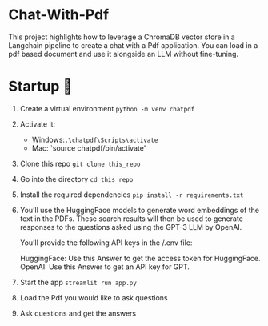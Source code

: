 # Chat-With-Pdf
This project highlights how to leverage a ChromaDB vector store in a Langchain pipeline to create a chat with a Pdf application. You can load in a pdf based document and use it alongside an LLM without fine-tuning. 


# Startup 🚀
1. Create a virtual environment `python -m venv chatpdf`
2. Activate it: 
   - Windows:`.\chatpdf\Scripts\activate`
   - Mac: `source chatpdf/bin/activate'
3. Clone this repo `git clone this_repo`
4. Go into the directory `cd this_repo`
5. Install the required dependencies `pip install -r requirements.txt`
6. You’ll use the HuggingFace models to generate word embeddings of the text in the PDFs. 
    These search results will then be used to generate responses to the questions asked using the GPT-3 LLM by OpenAI.
    
    You’ll provide the following API keys in the /.env file:
    
    HuggingFace: Use this Answer to get the access token for HuggingFace.
    OpenAI: Use this Answer to get an API key for GPT.
7. Start the app `streamlit run app.py`
8. Load the Pdf you would like to ask questions
9. Ask questions and get the answers

